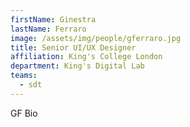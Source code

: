 ```yaml
---
firstName: Ginestra
lastName: Ferraro
image: /assets/img/people/gferraro.jpg
title: Senior UI/UX Designer
affiliation: King's College London
department: King's Digital Lab
teams:
  - sdt
---
```

GF Bio

